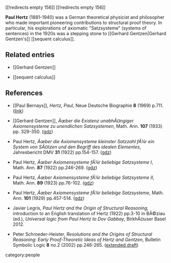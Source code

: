 [[!redirects empty 156]]
[[!redirects empty 156]]

**Paul Hertz** (1881-1940) was a German theoretical physicist and philosopher who made important pioneering contributions to structural proof theory. In particular, his explorations of axiomatic "Satzsysteme" (systems of sentences) in the 1920s was a stepping stone to [[Gerhard Gentzen|Gerhard Gentzen's]] [[sequent calculus]].

## Related entries

* [[Gerhard Gentzen]]

* [[sequent calculus]]

## References

 * [[Paul Bernays]], *Hertz, Paul*, Neue Deutsche Biographie **8** (1969) p.711. ([link](http://www.deutsche-biographie.de/sfz30354.html))

* [[Gerhard Gentzen]], *Ãœber die Existenz unabhÃ¤ngiger Axiomensysteme zu unendlichen Satzsystemen*,
Math. Ann.
**107** (1933) pp. 329-350. ([gdz](http://gdz.sub.uni-goettingen.de/dms/load/img/?PID=GDZPPN002275872))

* Paul Hertz, *Ãœber die Axiomensysteme kleinster Satzzahl fÃ¼r ein System von SÃ¤tzen und den Begriff des idealen Elementes*, Jahresbericht DMV **31** (1922) pp.154-157. ([gdz](http://gdz.sub.uni-goettingen.de/dms/load/img/?PID=GDZPPN002126826))

* Paul Hertz, *Ãœber Axiomensysteme fÃ¼r beliebige Satzsysteme I*, Math. Ann. **87** (1922) pp.246-269. ([gdz](http://gdz.sub.uni-goettingen.de/dms/load/img/?PID=GDZPPN002269023))

* Paul Hertz, *Ãœber Axiomensysteme fÃ¼r beliebige Satzsysteme II*, Math. Ann. **89** (1923) pp.76-102. ([gdz](http://gdz.sub.uni-goettingen.de/dms/load/img/?PID=GDZPPN002269260))

* Paul Hertz, *Ãœber Axiomensysteme fÃ¼r beliebige Satzsysteme*, Math. Ann. **101** (1929) pp.457-514. ([gdz](http://gdz.sub.uni-goettingen.de/dms/load/img/?PID=GDZPPN002273322))

* Javier Legris, *Paul Hertz and the Origin of Structural Reasoning*, introduction to an English translation of Hertz (1922) pp.3-10 in BÃ©ziau (ed.), *Universal logic from Paul Hertz to Dov Gabbay*, BirkhÃ¤user Basel 2012.

* Peter Schroeder-Heister, *Resolutions and the Origins of Structural Reasoning: Early Proof-Theoretic Ideas of Hertz and Gentzen*, Bulletin Symbolic Logic **8** no.2 (2002) pp.246-265. ([extended draft](http://www.uni-tuebingen.de/index.php?eID=tx_nawsecuredl&u=0&g=0&t=1465418144&hash=fa96b52e07f5fdecd06840e4f940393fa676cd05&file=fileadmin/Uni_Tuebingen/Fakultaeten/InfoKogni/WSI/LS/psh/forschung/publikationen/logic/c-00-09/HertzResolution00long.pdf))

category:people